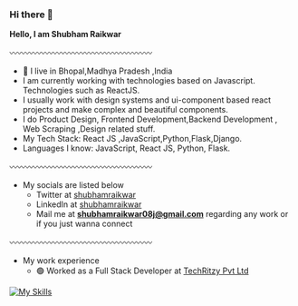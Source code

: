 ### Hi there 👋

**Hello, I am Shubham Raikwar**

〰️〰️〰️〰️〰️〰️〰️〰️〰️〰️〰️〰️〰️〰️〰️〰️〰️〰️

- 📍 I live in Bhopal,Madhya Pradesh ,India
- I am currently working with technologies based on Javascript. Technologies such as ReactJS.
- I usually work with design systems and ui-component based react projects and make complex and beautiful components.
- I do Product Design, Frontend Development,Backend Development , Web Scraping ,Design related stuff.
- My Tech Stack: React JS ,JavaScript,Python,Flask,Django.
- Languages I know: JavaScript, React JS, Python, Flask.

〰️〰️〰️〰️〰️〰️〰️〰️〰️〰️〰️〰️〰️〰️〰️〰️〰️〰️

- My socials are listed below
  - Twitter at [shubhamraikwar](https://x.com/shubham_2221)
  - LinkedIn at [shubhamraikwar](https://www.linkedin.com/in/shubhamraikwar-shubhraikwar/)
  - Mail me at **shubhamraikwar08j@gmail.com** regarding any work or if you just wanna connect

〰️〰️〰️〰️〰️〰️〰️〰️〰️〰️〰️〰️〰️〰️〰️〰️〰️〰️

- My work experience
  - 🟢 Worked as a Full Stack Developer at [TechRitzy Pvt Ltd](https://techritzy.com/)
    
[![My Skills](https://skillicons.dev/icons?i=aws,python,react,js,html,css,django,flask,tailwind,wordpress&perline=3)](https://skillicons.dev)
